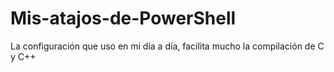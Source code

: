 # Mis-atajos-de-PowerShell
La configuración que uso en mi día a día, facilita mucho la compilación de C y C++
